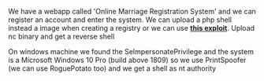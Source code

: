 We have a webapp called 'Online Marriage Registration System' and we can register an account and enter the system. We can upload a php shell instead a image when creating a registry or we can use **[this exploit](https://www.exploit-db.com/exploits/49557)**. Upload nc binary and get a reverse shell

On windows machine we found the SeImpersonatePrivilege and the system is a Microsoft Windows 10 Pro (build above 1809) so we use PrintSpoofer (we can use RoguePotato too) and we get a shell as nt authority